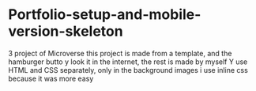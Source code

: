 # Portfolio-setup-and-mobile-version-skeleton
3 project of Microverse 
this project is made from a template, and the hamburger butto y look it in the internet, the rest is made by myself
Y use HTML and CSS separately, only in the background images i use inline css because it was more easy 
